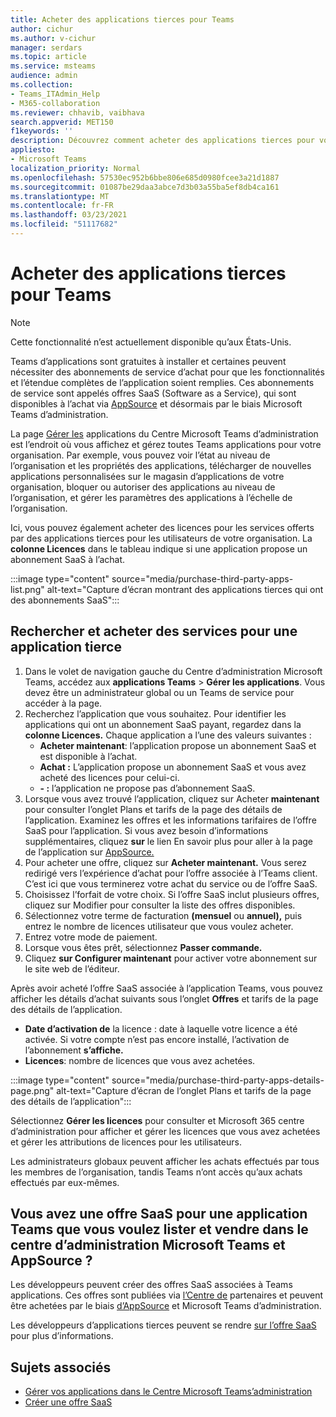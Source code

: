 ```yaml
---
title: Acheter des applications tierces pour Teams
author: cichur
ms.author: v-cichur
manager: serdars
ms.topic: article
ms.service: msteams
audience: admin
ms.collection:
- Teams_ITAdmin_Help
- M365-collaboration
ms.reviewer: chhavib, vaibhava
search.appverid: MET150
f1keywords: ''
description: Découvrez comment acheter des applications tierces pour votre Teams dans le Microsoft Teams d’administration.
appliesto:
- Microsoft Teams
localization_priority: Normal
ms.openlocfilehash: 57530ec952b6bbe806e685d0980fcee3a21d1887
ms.sourcegitcommit: 01087be29daa3abce7d3b03a55ba5ef8db4ca161
ms.translationtype: MT
ms.contentlocale: fr-FR
ms.lasthandoff: 03/23/2021
ms.locfileid: "51117682"
---
```

<a name="purchase-third-party-apps-for-teams"></a>Acheter des applications tierces pour Teams
======================================================

> [!NOTE]
> Cette fonctionnalité n’est actuellement disponible qu’aux États-Unis.

Teams d’applications sont gratuites à installer et certaines peuvent nécessiter des abonnements de service d’achat pour que les fonctionnalités et l’étendue complètes de l’application soient remplies. Ces abonnements de service sont appelés offres SaaS (Software as a Service), qui sont disponibles à l’achat via [AppSource](https://appsource.microsoft.com/) et désormais par le biais Microsoft Teams d’administration.

La page [Gérer les](manage-apps.md) applications du Centre Microsoft Teams d’administration est l’endroit où vous affichez et gérez toutes Teams applications pour votre organisation. Par exemple, vous pouvez voir l’état au niveau de l’organisation et les propriétés des applications, télécharger de nouvelles applications personnalisées sur le magasin d’applications de votre organisation, bloquer ou autoriser des applications au niveau de l’organisation, et gérer les paramètres des applications à l’échelle de l’organisation.

Ici, vous pouvez également acheter des licences pour les services offerts par des applications tierces pour les utilisateurs de votre organisation. La **colonne Licences** dans le tableau indique si une application propose un abonnement SaaS à l’achat.

:::image type="content" source="media/purchase-third-party-apps-list.png" alt-text="Capture d’écran montrant des applications tierces qui ont des abonnements SaaS":::

## <a name="search-for-and-purchase-services-for-a-third-party-app"></a>Rechercher et acheter des services pour une application tierce

1. Dans le volet de navigation gauche du Centre d’administration Microsoft Teams, accédez aux **applications Teams** > **Gérer les applications**. Vous devez être un administrateur global ou un Teams de service pour accéder à la page.
2. Recherchez l’application que vous souhaitez. Pour identifier les applications qui ont un abonnement SaaS payant, regardez dans la **colonne Licences.** Chaque application a l’une des valeurs suivantes :
    - **Acheter maintenant**: l’application propose un abonnement SaaS et est disponible à l’achat.  
    - **Achat :** L’application propose un abonnement SaaS et vous avez acheté des licences pour celui-ci.
    - **- :** l’application ne propose pas d’abonnement SaaS.
3. Lorsque vous avez trouvé l’application,  cliquez sur Acheter **maintenant** pour consulter l’onglet Plans et tarifs de la page des détails de l’application. Examinez les offres et les informations tarifaires de l’offre SaaS pour l’application. Si vous avez besoin d’informations supplémentaires, cliquez **sur** le lien En savoir plus pour aller à la page de l’application sur [AppSource.](https://appsource.microsoft.com/)  
4. Pour acheter une offre, cliquez sur **Acheter maintenant.** Vous serez redirigé vers l’expérience d’achat pour l’offre associée à l’Teams client. C’est ici que vous terminerez votre achat du service ou de l’offre SaaS.
5. Choisissez l’forfait de votre choix. Si l’offre SaaS inclut  plusieurs offres, cliquez sur Modifier pour consulter la liste des offres disponibles.
6. Sélectionnez votre terme de facturation **(mensuel** ou **annuel),** puis entrez le nombre de licences utilisateur que vous voulez acheter.
7. Entrez votre mode de paiement.
8. Lorsque vous êtes prêt, sélectionnez **Passer commande.**
9. Cliquez **sur Configurer maintenant** pour activer votre abonnement sur le site web de l’éditeur.

Après avoir acheté l’offre SaaS associée à l’application Teams, vous pouvez afficher les détails d’achat suivants sous l’onglet **Offres** et tarifs de la page des détails de l’application.

- **Date d’activation de** la licence : date à laquelle votre licence a été activée. Si votre compte n’est pas encore installé, l’activation de l’abonnement **s’affiche.**
- **Licences**: nombre de licences que vous avez achetées.

:::image type="content" source="media/purchase-third-party-apps-details-page.png" alt-text="Capture d’écran de l’onglet Plans et tarifs de la page des détails de l’application":::

Sélectionnez **Gérer les licences** pour consulter et Microsoft 365 centre d’administration pour afficher et gérer les licences que vous avez achetées et gérer les attributions de licences pour les utilisateurs.

Les administrateurs globaux peuvent afficher les achats effectués par tous les membres de l’organisation, tandis Teams n’ont accès qu’aux achats effectués par eux-mêmes.  

## <a name="have-a-saas-offer-for-a-teams-app-that-you-want-to-list-and-sell-in-the-microsoft-teams-admin-center-and-appsource"></a>Vous avez une offre SaaS pour une application Teams que vous voulez lister et vendre dans le centre d’administration Microsoft Teams et AppSource ?

Les développeurs peuvent créer des offres SaaS associées à Teams applications. Ces offres sont publiées via [l’Centre de](https://partner.microsoft.com) partenaires et peuvent être achetées par le biais [d’AppSource](https://appsource.microsoft.com/) et Microsoft Teams d’administration.
 
Les développeurs d’applications tierces peuvent se rendre [sur l’offre SaaS](/azure/marketplace/partner-center-portal/create-new-saas-offer) pour plus d’informations.

## <a name="related-topics"></a>Sujets associés

- [Gérer vos applications dans le Centre Microsoft Teams’administration](manage-apps.md)
- [Créer une offre SaaS](/azure/marketplace/partner-center-portal/create-new-saas-offer)